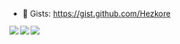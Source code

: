 - 📜 Gists: https://gist.github.com/Hezkore

<a href="https://github.com/anuraghazra/github-readme-stats">
  <img align="left" src="https://github-readme-stats.vercel.app/api?username=Hezkore&line_height=27&hide_title=true&hide_border=true&custom_title=GitHub%20Stats&vue-dark&show_icons=true&icon_color=4487cc&text_color=7bced4&bg_color=00000012" />
  <img align="left" src="https://github-readme-stats.vercel.app/api/wakatime?username=Hezkore&range=last_7_days&custom_title=Last%20Week&layout=compact&hide_border=true&theme=vue-dark&show_icons=true&icon_color=ffb600&title_color=7bced4&text_color=7bced4&bg_color=00000012" />
  <img align="center" src="https://github-readme-stats.vercel.app/api/top-langs/?username=Hezkore&langs_count=7&hide_border=true&custom_title=Repo%20Stats&exclude_repo=m2py,m2curses,m2libui&theme=vue-dark&show_icons=true&icon_color=ffb600&title_color=7bced4&text_color=7bced4&bg_color=00000012" />
</a>

<!--
- 🔭 I’m currently working on world domination
- 🌱 I’m currently learning to take over the world
- 👯 I’m looking to collaborate on pest, famine and destruction
- 🤔 I’m looking for help with my ego
- 💬 Ask me about my ego
- 📫 How to reach me: yell
- 😄 Pronouns: master
- ⚡ Fun fact: my ego
-->
